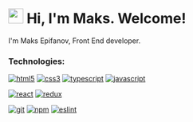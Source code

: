 <h1><img src="https://emojis.slackmojis.com/emojis/images/1531849430/4246/blob-sunglasses.gif?1531849430" width="30"/> Hi, I'm Maks. Welcome!</h1>

I'm Maks Epifanov, Front End developer.

### Technologies:

<a href="https://html.spec.whatwg.org/"><img src="https://img.shields.io/badge/HTML5-%23E34F26.svg?style=flat-square&logo=html5&logoColor=white" alt="html5" /></a>
<a href="https://www.w3.org/Style/CSS/"><img src="https://img.shields.io/badge/CSS3-%231572B6.svg?style=flat-square&logo=css3&logoColor=white" alt="css3" /></a>
<a href="https://www.typescriptlang.org/"><img src="https://img.shields.io/badge/Typescript-%23007ACC.svg?style=flat-square&logo=typescript&logoColor=white" alt="typescript" /></a>
<a href="https://developer.mozilla.org/en-US/docs/Web/JavaScript"><img src="https://img.shields.io/badge/JavaScript-F7DF1E?logo=javascript&logoColor=000&style=flat-square" alt="javascript" /></a>

<a href="https://reactjs.org/"><img src="https://img.shields.io/badge/React-%2320232a.svg?style=flat-square&logo=react&logoColor=%2361DAFB" alt="react" /></a>
<a href="https://redux-toolkit.js.org/"><img src="https://img.shields.io/badge/Redux-%23593d88.svg?style=flat-square&logo=redux&logoColor=white" alt="redux" /></a>

<a href="https://git-scm.com/"><img src="https://img.shields.io/badge/GIT-%23F05033.svg?style=flat-square&logo=git&logoColor=white" alt="git" /></a>
<a href="https://www.npmjs.com/"><img src="https://img.shields.io/badge/NPM-%23000000.svg?style=flat-square&logo=npm&logoColor=white" alt="npm" /></a>
<a href="https://eslint.org/"><img src="https://img.shields.io/badge/ESLint-4B3263?style=flat-square&logo=eslint&logoColor=white" alt="eslint" /></a>
